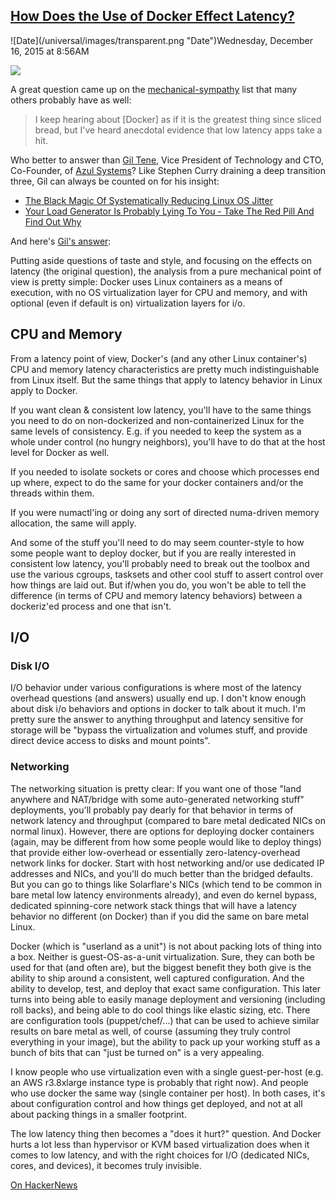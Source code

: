 ## [How Does the Use of Docker Effect Latency?](/blog/2015/12/16/how-does-the-use-of-docker-effect-latency.html)

<div class="journal-entry-tag journal-entry-tag-post-title"><span class="posted-on">![Date](/universal/images/transparent.png "Date")Wednesday, December 16, 2015 at 8:56AM</span></div>

<div class="body">

![](https://c1.staticflickr.com/1/735/23495946660_7925a7a528_m.jpg)

A great question came up on the [mechanical-sympathy](https://groups.google.com/forum/#!forum/mechanical-sympathy) list that many others probably have as well: 

> I keep hearing about [Docker] as if it is the greatest thing since sliced bread, but I've heard anecdotal evidence that low latency apps take a hit. 

Who better to answer than [Gil Tene](https://twitter.com/giltene), Vice President of Technology and CTO, Co-Founder, of [Azul Systems](https://www.azul.com/)? Like Stephen Curry draining a deep transition three, Gil can always be counted on for his insight:

*   [The Black Magic Of Systematically Reducing Linux OS Jitter](http://highscalability.com/blog/2015/4/8/the-black-magic-of-systematically-reducing-linux-os-jitter.html)
*   [Your Load Generator Is Probably Lying To You - Take The Red Pill And Find Out Why](http://highscalability.com/blog/2015/10/5/your-load-generator-is-probably-lying-to-you-take-the-red-pi.html)

And here's [Gil's answer](https://groups.google.com/forum/#!msg/mechanical-sympathy/8QkiLhHC5-M/8_LlasLrBQAJ):

Putting aside questions of taste and style, and focusing on the effects on latency (the original question), the analysis from a pure mechanical point of view is pretty simple: Docker uses Linux containers as a means of execution, with no OS virtualization layer for CPU and memory, and with optional (even if default is on) virtualization layers for i/o. 

## CPU and Memory

From a latency point of view, Docker's (and any other Linux container's) CPU and memory latency characteristics are pretty much indistinguishable from Linux itself. But the same things that apply to latency behavior in Linux apply to Docker.

If you want clean & consistent low latency, you'll have to the same things you need to do on non-dockerized and non-containerized Linux for the same levels of consistency. E.g. if you needed to keep the system as a whole under control (no hungry neighbors), you'll have to do that at the host level for Docker as well.

If you needed to isolate sockets or cores and choose which processes end up where, expect to do the same for your docker containers and/or the threads within them.

If you were numactl'ing or doing any sort of directed numa-driven memory allocation, the same will apply.

And some of the stuff you'll need to do may seem counter-style to how some people want to deploy docker, but if you are really interested in consistent low latency, you'll probably need to break out the toolbox and use the various cgroups, tasksets and other cool stuff to assert control over how things are laid out. But if/when you do, you won't be able to tell the difference (in terms of CPU and memory latency behaviors) between a dockeriz'ed process and one that isn't.

## I/O

### Disk I/O

I/O behavior under various configurations is where most of the latency overhead questions (and answers) usually end up. I don't know enough about disk i/o behaviors and options in docker to talk about it much. I'm pretty sure the answer to anything throughput and latency sensitive for storage will be "bypass the virtualization and volumes stuff, and provide direct device access to disks and mount points".

### Networking

The networking situation is pretty clear: If you want one of those "land anywhere and NAT/bridge with some auto-generated networking stuff" deployments, you'll probably pay dearly for that behavior in terms of network latency and throughput (compared to bare metal dedicated NICs on normal linux). However, there are options for deploying docker containers (again, may be different from how some people would like to deploy things) that provide either low-overhead or essentially zero-latency-overhead network links for docker. Start with host networking and/or use dedicated IP addresses and NICs, and you'll do much better than the bridged defaults. But you can go to things like Solarflare's NICs (which tend to be common in bare metal low latency environments already), and even do kernel bypass, dedicated spinning-core network stack things that will have a latency behavior no different (on Docker) than if you did the same on bare metal Linux.

Docker (which is "userland as a unit") is not about packing lots of thing into a box. Neither is guest-OS-as-a-unit virtualization. Sure, they can both be used for that (and often are), but the biggest benefit they both give is the ability to ship around a consistent, well captured configuration. And the ability to develop, test, and deploy that exact same configuration. This later turns into being able to easily manage deployment and versioning (including roll backs), and being able to do cool things like elastic sizing, etc. There are configuration tools (puppet/chef/...) that can be used to achieve similar results on bare metal as well, of course (assuming they truly control everything in your image), but the ability to pack up your working stuff as a bunch of bits that can "just be turned on" is a very appealing.

I know people who use virtualization even with a single guest-per-host (e.g. an AWS r3.8xlarge instance type is probably that right now). And people who use docker the same way (single container per host). In both cases, it's about configuration control and how things get deployed, and not at all about packing things in a smaller footprint.

The low latency thing then becomes a "does it hurt?" question. And Docker hurts a lot less than hypervisor or KVM based virtualization does when it comes to low latency, and with the right choices for I/O (dedicated NICs, cores, and devices), it becomes truly invisible.

[On HackerNews](https://news.ycombinator.com/item?id=10747577)

</div>